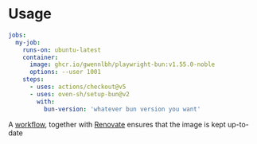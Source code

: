 # Usage

```yaml
jobs:
  my-job:
    runs-on: ubuntu-latest
    container:
      image: ghcr.io/gwennlbh/playwright-bun:v1.55.0-noble
      options: --user 1001
    steps:
      - uses: actions/checkout@v5
      - uses: oven-sh/setup-bun@v2
        with:
          bun-version: 'whatever bun version you want'
```

A [workflow](https://github.com/gwennlbh/playwright-bun/actions/workflows/build.yml), together with [Renovate](https://github.com/gwennlbh/playwright-bun/issues/1) ensures that the image is kept up-to-date
